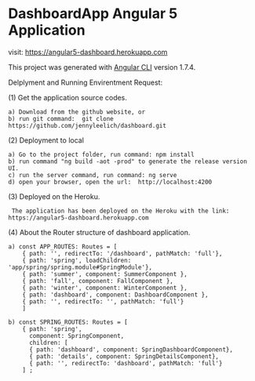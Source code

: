 # DashboardApp  Angular 5 Application

visit: https://angular5-dashboard.herokuapp.com

This project was generated with [Angular CLI](https://github.com/angular/angular-cli) version 1.7.4.

Delplyment and Running Envirentment Request:

(1) Get the application source codes.

    a) Download from the github website, or
    b) run git command:  git clone https://github.com/jennyleelich/dashboard.git

(2) Deployment to local

    a) Go to the project folder, run command: npm install
    b) run command "ng build -aot -prod" to generate the release version UI.
    c) run the server command, run command: ng serve
    d) open your browser, open the url:  http://localhost:4200

(3) Deployed on the Heroku.

     The application has been deployed on the Heroku with the link: https://angular5-dashboard.herokuapp.com
   
(4) About the Router structure of dashboard application.
   
    a) const APP_ROUTES: Routes = [
        { path: '', redirectTo: '/dashboard', pathMatch: 'full'},
        { path: 'spring', loadChildren: 'app/spring/spring.module#SpringModule'},
        { path: 'summer', component: SummerComponent }, 
        { path: 'fall', component: FallComponent },
        { path: 'winter', component: WinterComponent }, 
        { path: 'dashboard', component: DashboardComponent },
        { path: '', redirectTo: '', pathMatch: 'full'} 
        ]
    
    b) const SPRING_ROUTES: Routes = [
        { path: 'spring',
          component: SpringComponent,
          children: [
          { path: 'dashboard', component: SpringDashboardComponent},
          { path: 'details', component: SpringDetailsComponent},
          { path: '', redirectTo: 'dashboard', pathMatch: 'full'}
        ] ;
                                           
   
